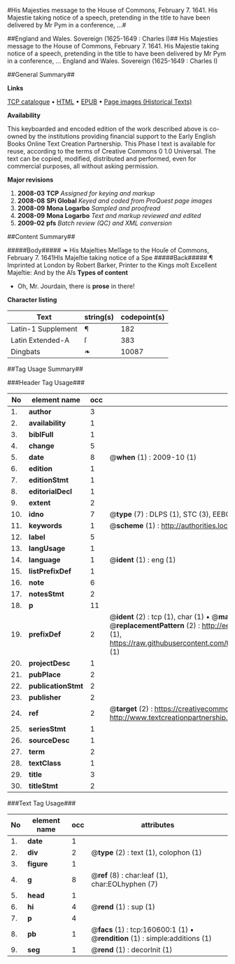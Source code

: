 #His Majesties message to the House of Commons, February 7. 1641. His Majestie taking notice of a speech, pretending in the title to have been delivered by Mr Pym in a conference, ...#

##England and Wales. Sovereign (1625-1649 : Charles I)##
His Majesties message to the House of Commons, February 7. 1641. His Majestie taking notice of a speech, pretending in the title to have been delivered by Mr Pym in a conference, ...
England and Wales. Sovereign (1625-1649 : Charles I)

##General Summary##

**Links**

[TCP catalogue](http://www.ota.ox.ac.uk/tcp/)  • 
[HTML](http://tei.it.ox.ac.uk/tcp/Texts-HTML/free/A78/A78906.html)  • 
[EPUB](http://tei.it.ox.ac.uk/tcp/Texts-EPUB/free/A78/A78906.epub) • 
[Page images (Historical Texts)](https://data.historicaltexts.jisc.ac.uk/view?pubId=eebo-99868631e&pageId=eebo-99868631e-160600-1)

**Availability**

This keyboarded and encoded edition of the
	       work described above is co-owned by the institutions
	       providing financial support to the Early English Books
	       Online Text Creation Partnership. This Phase I text is
	       available for reuse, according to the terms of Creative
	       Commons 0 1.0 Universal. The text can be copied,
	       modified, distributed and performed, even for
	       commercial purposes, all without asking permission.

**Major revisions**

1. __2008-03__ __TCP__ *Assigned for keying and markup*
1. __2008-08__ __SPi Global__ *Keyed and coded from ProQuest page images*
1. __2008-09__ __Mona Logarbo__ *Sampled and proofread*
1. __2008-09__ __Mona Logarbo__ *Text and markup reviewed and edited*
1. __2009-02__ __pfs__ *Batch review (QC) and XML conversion*

##Content Summary##

#####Body#####
❧ His Majeſties Meſſage to the Houſe of Commons, February 7. 1641HIs Majeſtie taking notice of a Spe
#####Back#####
¶ Imprinted at London by Robert Barker, Printer to the Kings moſt Excellent Majeſtie: And by the Aſs
**Types of content**

  * Oh, Mr. Jourdain, there is **prose** in there!

**Character listing**


|Text|string(s)|codepoint(s)|
|---|---|---|
|Latin-1 Supplement|¶|182|
|Latin Extended-A|ſ|383|
|Dingbats|❧|10087|

##Tag Usage Summary##

###Header Tag Usage###

|No|element name|occ|attributes|
|---|---|---|---|
|1.|__author__|3||
|2.|__availability__|1||
|3.|__biblFull__|1||
|4.|__change__|5||
|5.|__date__|8| @__when__ (1) : 2009-10 (1)|
|6.|__edition__|1||
|7.|__editionStmt__|1||
|8.|__editorialDecl__|1||
|9.|__extent__|2||
|10.|__idno__|7| @__type__ (7) : DLPS (1), STC (3), EEBO-CITATION (1), PROQUEST (1), VID (1)|
|11.|__keywords__|1| @__scheme__ (1) : http://authorities.loc.gov/ (1)|
|12.|__label__|5||
|13.|__langUsage__|1||
|14.|__language__|1| @__ident__ (1) : eng (1)|
|15.|__listPrefixDef__|1||
|16.|__note__|6||
|17.|__notesStmt__|2||
|18.|__p__|11||
|19.|__prefixDef__|2| @__ident__ (2) : tcp (1), char (1)  •  @__matchPattern__ (2) : ([0-9\-]+):([0-9IVX]+) (1), (.+) (1)  •  @__replacementPattern__ (2) : http://eebo.chadwyck.com/downloadtiff?vid=$1&page=$2 (1), https://raw.githubusercontent.com/textcreationpartnership/Texts/master/tcpchars.xml#$1 (1)|
|20.|__projectDesc__|1||
|21.|__pubPlace__|2||
|22.|__publicationStmt__|2||
|23.|__publisher__|2||
|24.|__ref__|2| @__target__ (2) : https://creativecommons.org/publicdomain/zero/1.0/ (1), http://www.textcreationpartnership.org/docs/. (1)|
|25.|__seriesStmt__|1||
|26.|__sourceDesc__|1||
|27.|__term__|2||
|28.|__textClass__|1||
|29.|__title__|3||
|30.|__titleStmt__|2||


###Text Tag Usage###

|No|element name|occ|attributes|
|---|---|---|---|
|1.|__date__|1||
|2.|__div__|2| @__type__ (2) : text (1), colophon (1)|
|3.|__figure__|1||
|4.|__g__|8| @__ref__ (8) : char:leaf (1), char:EOLhyphen (7)|
|5.|__head__|1||
|6.|__hi__|4| @__rend__ (1) : sup (1)|
|7.|__p__|4||
|8.|__pb__|1| @__facs__ (1) : tcp:160600:1 (1)  •  @__rendition__ (1) : simple:additions (1)|
|9.|__seg__|1| @__rend__ (1) : decorInit (1)|

